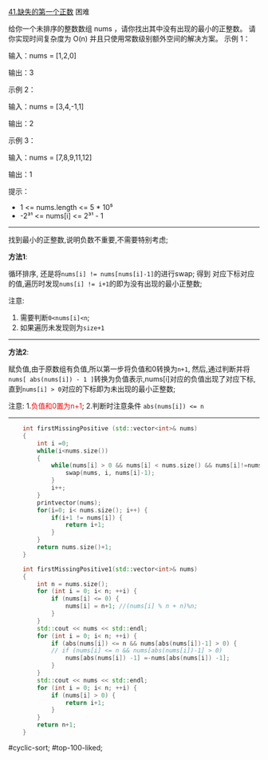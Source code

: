 [41.缺失的第一个正数](https://leetcode.cn/problems/first-missing-positive/description/)
困难

给你一个未排序的整数数组 nums ，请你找出其中没有出现的最小的正整数。
请你实现时间复杂度为 O(n) 并且只使用常数级别额外空间的解决方案。
示例 1：

输入：nums = [1,2,0]

输出：3

示例 2：

输入：nums = [3,4,-1,1]

输出：2

示例 3：

输入：nums = [7,8,9,11,12]

输出：1

提示：

- 1 <= nums.length <= 5 * 10⁵
- -2³¹ <= nums[i] <= 2³¹ - 1
---- ----
找到最小的正整数,说明负数不重要,不需要特别考虑;

**方法1**:

循环排序, 还是将`nums[i] != nums[nums[i]-1]`的进行swap;
    得到 对应下标对应的值,遍历时发现`nums[i] != i+1`的即为没有出现的最小正整数;

注意:
  1. 需要判断`0<nums[i]<n`;
  2. 如果遍历未发现则为`size+1`

---
**方法2**:

赋负值,由于原数组有负值,所以第一步将负值和0转换为`n+1`,
    然后,通过判断并将`nums[ abs(nums[i]) - 1 ]`转换为负值表示,nums[i]对应的负值出现了对应下标,
    直到`nums[i] > 0`对应的下标即为未出现的最小正整数;

注意:
  1.<font color="red">负值和0置为n+1</font>;
  2.判断时注意条件 `abs(nums[i]) <= n`

---

```cpp
    int firstMissingPositive (std::vector<int>& nums)
    {
        int i =0;
        while(i<nums.size())
        {
            while(nums[i] > 0 && nums[i] < nums.size() && nums[i]!=nums[nums[i]-1]){
                swap(nums, i, nums[i]-1);
            }
            i++;
        }
        printvector(nums);
        for(i=0; i< nums.size(); i++) {
            if(i+1 != nums[i]) {
                return i+1;
            }
        }
        return nums.size()+1;
    }
```

```cpp
    int firstMissingPositive1(std::vector<int>& nums)
    {
        int n = nums.size();
        for (int i = 0; i< n; ++i) {
            if (nums[i] <= 0) {
                nums[i] = n+1; //(nums[i] % n + n)%n;
            }
        }
        std::cout << nums << std::endl;
        for (int i = 0; i< n; ++i) {
            if (abs(nums[i]) <= n && nums[abs(nums[i])-1] > 0) {
            // if (nums[i] <= n && nums[abs(nums[i])-1] > 0)
                nums[abs(nums[i]) -1] =-nums[abs(nums[i]) -1];
            }
        }
        std::cout << nums << std::endl;
        for (int i = 0; i< n; ++i) {
            if (nums[i] > 0) {
                return i+1;
            }
        }
        return n+1;
    }
```
#cyclic-sort; #top-100-liked;
